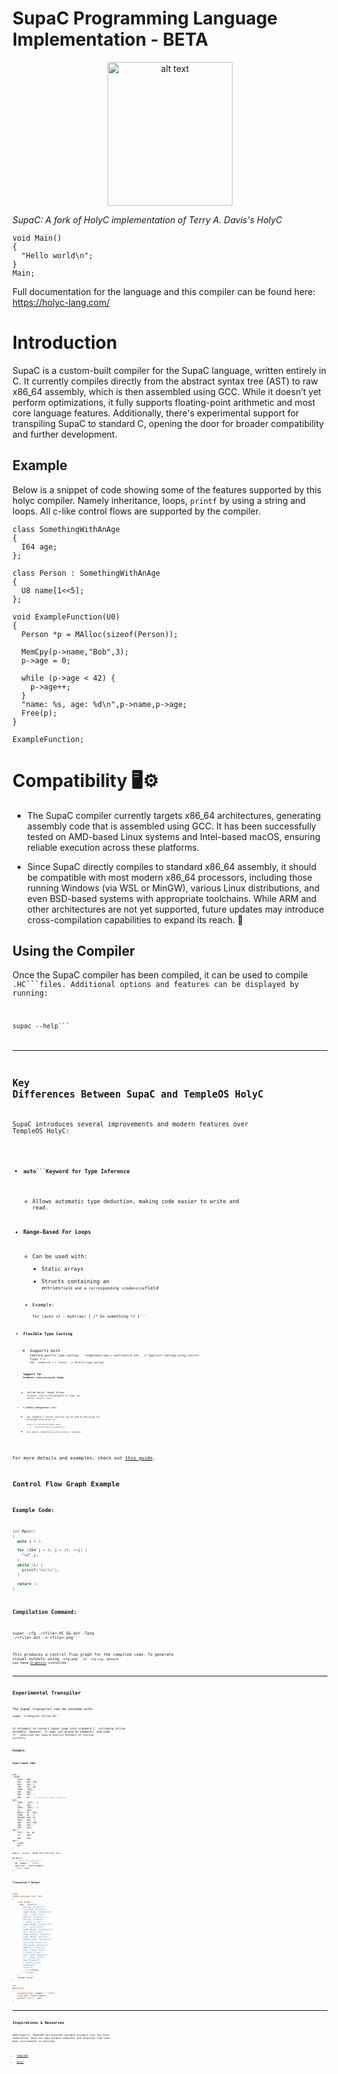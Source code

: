 # SupaC Programming Language Implementation - BETA

<p align="center">
  <img 
    src="/assets/holyc-logo.png?raw=true"
    alt="alt text"
    title="SupaC logo"
    width="200"
    height="230"/>
</p>

_SupaC: A fork of HolyC implementation of Terry A. Davis's HolyC_

```hc
void Main()
{
  "Hello world\n";
}
Main;
```

Full documentation for the language and this compiler can be found here: 
https://holyc-lang.com/

# Introduction 
SupaC is a custom-built compiler for the SupaC language, written entirely in C. It currently compiles directly from the abstract syntax tree (AST) to raw x86_64 assembly, which is then assembled using GCC. While it doesn’t yet perform optimizations, it fully supports floating-point arithmetic and most core language features. Additionally, there's experimental support for transpiling SupaC to standard C, opening the door for broader compatibility and further development.

## Example
Below is a snippet of code showing some of the features supported by this holyc
compiler. Namely inheritance, loops, `printf` by using a string and loops. All
c-like control flows are supported by the compiler.

```hc
class SomethingWithAnAge
{
  I64 age;
};

class Person : SomethingWithAnAge
{
  U8 name[1<<5];
};

void ExampleFunction(U0)
{
  Person *p = MAlloc(sizeof(Person));

  MemCpy(p->name,"Bob",3);
  p->age = 0;

  while (p->age < 42) {
    p->age++;
  }
  "name: %s, age: %d\n",p->name,p->age;
  Free(p);
}

ExampleFunction;
```

# Compatibility 🖥️⚙️
- The SupaC compiler currently targets x86_64 architectures, generating assembly code that is assembled using GCC. It has been successfully tested on AMD-based Linux systems and Intel-based macOS, ensuring reliable execution across these platforms.

- Since SupaC directly compiles to standard x86_64 assembly, it should be compatible with most modern x86_64 processors, including those running Windows (via WSL or MinGW), various Linux distributions, and even BSD-based systems with appropriate toolchains. While ARM and other architectures are not yet supported, future updates may introduce cross-compilation capabilities to expand its reach. 🚀

## Using the Compiler  

Once the SupaC compiler has been compiled, it can be used to compile <code>.HC```files. Additional options and features can be displayed by running:  

<code>supac --help``` 

---

## Key Differences Between SupaC and TempleOS HolyC  

SupaC introduces several improvements and modern features over TempleOS HolyC:  

- **<code>auto```Keyword for Type Inference**  
  - Allows automatic type deduction, making code easier to write and read.  

- **Range-Based For Loops**  
  - Can be used with:  
    - Static arrays  
    - Structs containing an <code>entries```field and a corresponding <code>size```field  
  - Example:  
    <code>for (auto it : myArray) { /* Do something */ }``` 

- **Flexible Type Casting**  
  - Supports both <code>cast<type>```and postfix type casting:  
    <code>auto num = cast<int>(3.14);  // Explicit casting using cast<T>``` 
    <code>float f = 10;``` 
    <code>int i = f<int>;  // Postfix type casting``` 

- **Support for <code>break```and <code>continue```in Loops**  
  - Unlike HolyC, SupaC allows <code>break```and <code>continue```statements in loops for better control flow.  

- **C Library Integration (<code>libc</code>)**  
  - Any standard C library function can be used by declaring its prototype with <code>extern "C"</code>:  
    <code>extern "C" int printf(const char*, ...);``` 
    <code>printf("Hello from SupaC!\n");``` 
  - This enables compatibility with existing C codebases.  

For more details and examples, check out [this guide](https://holyc-lang.com/learn-functions.html).  


## Control Flow Graph Example  

### Example Code:  
```c
int Main()
{
  auto i = 1;

  for (I64 j = 0; j < 10; ++j) {
    "%d",j;
  }
  while (i) {
    printf("hello");
  }

  return 1;
}
```

### Compilation Command:  
<code>supac -cfg ./&lt;file&gt;.HC && dot -Tpng ./&lt;file&gt;.dot -o &lt;file&gt;.png``` 

This produces a control flow graph for the compiled code. To generate visual outputs using <code>-cfg-png```or <code>-cfg-svg</code>, ensure you have [Graphviz](https://graphviz.org/) installed.  

---

## Experimental Transpiler  

The SupaC transpiler can be invoked with:  
<code>supac -transpile &lt;file&gt;.HC``` 

It attempts to convert SupaC code into standard C, including inline assembly. However, it does not preserve comments, and some <code>if```conditions may require explicit brackets to function correctly.  

### Example:  

#### Input SupaC Code  
```c
asm {
_TOINT::
    PUSH    RBP
    MOV     RBP, RSP
    MOV     RAX, 0
    XOR     R8,  R8
    CMPB    [RDI], '-'
    JNE     @@01
    ADD     RDI, 1
    MOV     R8,  1 // mark as being negative
@@01:
    CMPB    [RDI], '0'
    JL      @@02
    CMPB    [RDI], '9'
    JG      @@02
    MOVB    BL, [RDI]
    SUBB    BL, '0'
    MOVZBQ  RBX, BL
    IMUL    RAX, 10
    ADD     RAX, RBX
    ADD     RDI, 1
    JMP     @@01
@@02:
    TEST    R8, R8
    JZ      @@03
    NEG     RAX
@@03:
    LEAVE
    RET
}

public _extern _TOINT I64 ToInt(U8 *str);

U0 Main()
{ /* entry to function */
  U8 *number = "12345";
  auto num = ToInt(number);
  "%ld\n",num;
}
``` 

#### Transpiled C Output  
```c
long
ToInt(unsigned char *str)
{
    long retval;
    __asm__ volatile (
        "mov $0, %%rax\n\t"
        "xor %%r8, %%r8\n\t"
        "cmpb $0x2d, (%%rdi)\n\t"
        "jne ._toint_1\n\t"
        "add $1, %%rdi\n\t"
        "mov $1, %%r8\n\t"
        "._toint_1:\n\t"
        "cmpb $0x30, (%%rdi)\n\t"
        "jl ._toint_2\n\t"
        "cmpb $0x39, (%%rdi)\n\t"
        "jg ._toint_2\n\t"
        "movb (%%rdi), %%bl\n\t"
        "subb $0x30, %%bl\n\t"
        "movzbq %%bl, %%rbx\n\t"
        "imul $10, %%rax\n\t"
        "add %%rbx, %%rax\n\t"
        "add $1, %%rdi\n\t"
        "jmp ._toint_1\n\t"
        "._toint_2:\n\t"
        "test %%r8, %%r8\n\t"
        "jz ._toint_3\n\t"
        "neg %%rax\n\t"
        "._toint_3:\n\t"
        "leave\n\t"
        "ret\n\t"
        : "=a"(retval)
        : "D"(str)
    );
    return retval;
}

int
main(void)
{
    unsigned char *number = "12345";
    long num = ToInt(number);
    printf("%ld\n", num);
}
```

---

## Inspirations & Resources  

Additionally, TempleOS has provided valuable insights into low-level compilation. Here are some notable compilers and resources that have been instrumental in learning:  

- [TempleOS](https://templeos.org/)  
- [HolyC](https://github.com/Jamesbarford/holyc-lang) 


